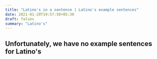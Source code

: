 ```yaml
---
title: "Latino's in a sentence | Latino's example sentences"
date: 2021-01-20T19:57:50+05:30
draft: falses
summary: "Latino's"
---
```

## Unfortunately, we have no example sentences for Latino's                 
